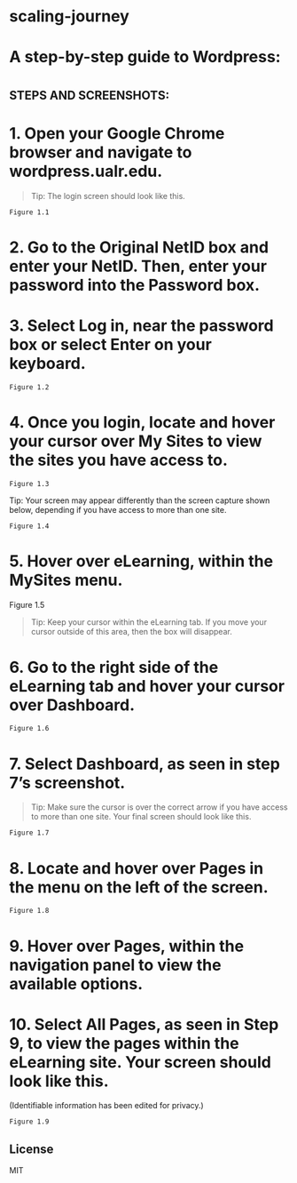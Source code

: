 # scaling-journey
# A step-by-step guide to Wordpress:
#

## STEPS AND SCREENSHOTS:


 # 1. Open your Google Chrome browser and navigate to wordpress.ualr.edu.
> 
> Tip: The login screen should look like this.


    Figure 1.1


 # 2. Go to the Original NetID box and enter your NetID. Then, enter your password into the Password box.

 # 3. Select Log in, near the password box or select Enter on your keyboard.


    Figure 1.2
 # 4. Once you login, locate and hover your cursor over My Sites to view the sites you have access to.

	Figure 1.3

 Tip: Your screen may appear differently than the screen capture shown below, depending if you have access to more than one site.


    Figure 1.4

 # 5. Hover over eLearning, within the MySites menu.

   Figure 1.5

> Tip: Keep your cursor within the eLearning tab. If you move your cursor outside of this area, then the box will disappear. 
 # 6. Go to the right side of the eLearning tab and hover your cursor over Dashboard.
	Figure 1.6
 # 7. Select Dashboard, as seen in step 7’s screenshot.

> Tip: Make sure the cursor is over the correct arrow if you have access to more than one site. Your final screen should look like this.
 
    Figure 1.7

 # 8. Locate and hover over Pages in the menu on the left of the screen. 
	
    Figure 1.8
 # 9. Hover over Pages, within the navigation panel to view the available options.



 # 10. Select All Pages, as seen in Step 9, to view the pages within the eLearning site. Your screen should look like this. 
(Identifiable information has been edited for privacy.)

    Figure 1.9


## License

MIT



[//]: # (These are reference links used in the body of this note and get stripped out when the markdown processor does its job. There is no need to format nicely because it shouldn't be seen. Thanks SO - http://stackoverflow.com/questions/4823468/store-comments-in-markdown-syntax)

   [dill]: <https://github.com/joemccann/dillinger>
   [git-repo-url]: <https://github.com/joemccann/dillinger.git>
   [john gruber]: <http://daringfireball.net>
   [df1]: <http://daringfireball.net/projects/markdown/>
   [markdown-it]: <https://github.com/markdown-it/markdown-it>
   [Ace Editor]: <http://ace.ajax.org>
   [node.js]: <http://nodejs.org>
   [Twitter Bootstrap]: <http://twitter.github.com/bootstrap/>
   [jQuery]: <http://jquery.com>
   [@tjholowaychuk]: <http://twitter.com/tjholowaychuk>
   [express]: <http://expressjs.com>
   [AngularJS]: <http://angularjs.org>
   [Gulp]: <http://gulpjs.com>

   [PlDb]: <https://github.com/joemccann/dillinger/tree/master/plugins/dropbox/README.md>
   [PlGh]: <https://github.com/joemccann/dillinger/tree/master/plugins/github/README.md>
   [PlGd]: <https://github.com/joemccann/dillinger/tree/master/plugins/googledrive/README.md>
   [PlOd]: <https://github.com/joemccann/dillinger/tree/master/plugins/onedrive/README.md>
   [PlMe]: <https://github.com/joemccann/dillinger/tree/master/plugins/medium/README.md>
   [PlGa]: <https://github.com/RahulHP/dillinger/blob/master/plugins/googleanalytics/README.md>
